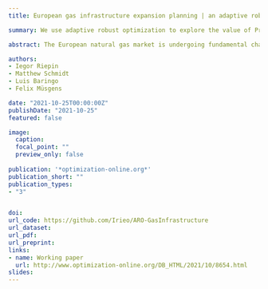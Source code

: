 ```yaml
---
title: European gas infrastructure expansion planning | an adaptive robust optimization approach

summary: We use adaptive robust optimization to explore the value of Projects of Common Interest—gas infrastructure projects supported by EU public funds—in maintaining gas system resilience amid cold-winter demand spikes, supply shortages, and budget constraints.

abstract: The European natural gas market is undergoing fundamental changes, fostering uncertainty regarding both supply and demand. This uncertainty is concentrated in the value of strategic infrastructure investments, e.g., Projects of Common Interest supported by European Union public funds, to safeguard security of supply. This paper addresses this matter by suggesting an adaptive robust optimization framework for the problem of gas infrastructure expansion planning that considers long-term uncertainties. This framework confronts the drawbacks of mainstream methods of incorporating uncertainty in gas market models (i.e., stochastic scenario trees), in which the modeler predefines the probabilities and realization paths of unknown parameters. Our mathematical model endogenously identifies the unfortunate realizations of unknown parameters, and suggests the optimal investments strategies to address them. We use this feature to assess which infrastructure projects are valuable in maintaining system resilience amid cold-winter demand spikes, supply shortages, and budget constraints. The robust solutions point to consistent preferences for specific projects. We find that real-world construction efforts have been focused on the most promising projects from a business perspective. However, we also find that most projects are unlikely to be realized without financial support, even if they would serve as a hedge against stresses in the European gas system.

authors:
- Iegor Riepin
- Matthew Schmidt
- Luis Baringo
- Felix Müsgens 

date: "2021-10-25T00:00:00Z"
publishDate: "2021-10-25"
featured: false

image:
  caption:
  focal_point: ""
  preview_only: false
  
publication: '*optimization-online.org*'
publication_short: ""
publication_types:
- "3"


doi:
url_code: https://github.com/Irieo/ARO-GasInfrastructure
url_dataset:
url_pdf: 
url_preprint:
links:
- name: Working paper
  url: http://www.optimization-online.org/DB_HTML/2021/10/8654.html
slides:
---
```



